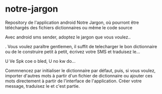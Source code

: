 # notre-jargon
Repository de l'application android Notre Jargon, où pourront être téléchargés des fichiers dictionnaires ou même le code source 

Avec android sms sender, adoptez le jargon que vous voulez..

. Vous voulez paraître gentlemen, il suffit de telecharger le bon dictionnaire ou de le construire petit à petit, écrivez votre SMS et traduisez le...

U Ve Spk coe o bled, U no kw do...

  Commnencez par initialiser le dictionnaire par défaut, puis, si vous voulez, importer d'autres mots à partir d'un fichier de dictionnaire ou ajouter ces mots directement à partir de l'interface de l'application. Créer votre message, traduisez le et c'est partie.
